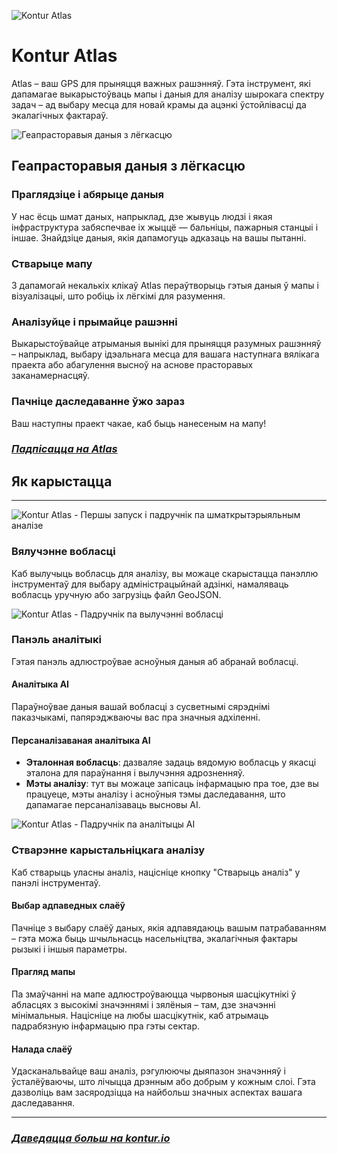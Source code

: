 ![Kontur Atlas](about-atlas-cover-with-logo.png)

# Kontur Atlas

Atlas – ваш GPS для прыняцця важных рашэнняў. Гэта інструмент, які дапамагае выкарыстоўваць мапы і даныя для аналізу шырокага спектру задач – ад выбару месца для новай крамы да ацэнкі ўстойлівасці да экалагічных фактараў.

![Геапрасторавыя даныя з лёгкасцю](about-atlas-data-flow.png)

## Геапрасторавыя даныя з лёгкасцю

### Праглядзіце і абярыце даныя

У нас ёсць шмат даных, напрыклад, дзе жывуць людзі і якая інфраструктура забяспечвае іх жыццё — бальніцы, пажарныя станцыі і іншае. Знайдзіце даныя, якія дапамогуць адказаць на вашы пытанні.

### Стварыце мапу

З дапамогай некалькіх клікаў Atlas пераўтворыць гэтыя даныя ў мапы і візуалізацыі, што робіць іх лёгкімі для разумення.

### Аналізуйце і прымайце рашэнні

Выкарыстоўвайце атрыманыя вынікі для прыняцця разумных рашэнняў – напрыклад, выбару ідэальнага месца для вашага наступнага вялікага праекта або абагулення высноў на аснове прасторавых заканамернасцяў.

### Пачніце даследаванне ўжо зараз

Ваш наступны праект чакае, каб быць нанесеным на мапу!

### **_[Падпісацца на Atlas](/pricing)_**

## Як карыстацца

---

![Kontur Atlas - Першы запуск і падручнік па шматкрытэрыяльным аналізе](https://www.youtube.com/watch?v=g7WMD10DMPs::800,470,true)

### Вялучэнне вобласці

Каб вылучыць вобласць для аналізу, вы можаце скарыстацца панэллю інструментаў для выбару адміністрацыйнай адзінкі, намаляваць вобласць уручную або загрузіць файл GeoJSON.

![Kontur Atlas - Падручнік па вылучэнні вобласці](https://www.youtube.com/watch?v=aCXaAYEW0oM::800,470,true)

### Панэль аналітыкі

Гэтая панэль адлюстроўвае асноўныя даныя аб абранай вобласці.

#### Аналітыка AI

Параўноўвае даныя вашай вобласці з сусветнымі сярэднімі паказчыкамі, папярэджваючы вас пра значныя адхіленні.

#### Персаналізаваная аналітыка AI

- **Эталонная вобласць**: дазваляе задаць вядомую вобласць у якасці эталона для параўнання і вылучэння адрозненняў.
- **Мэты аналізу**: тут вы можаце запісаць інфармацыю пра тое, дзе вы працуеце, мэты аналізу і асноўныя тэмы даследавання, што дапамагае персаналізаваць высновы AI.

![Kontur Atlas - Падручнік па аналітыцы AI](https://www.youtube.com/watch?v=Md5Mex-POBo::800,470,true)

### Стварэнне карыстальніцкага аналізу

Каб стварыць уласны аналіз, націсніце кнопку "Стварыць аналіз" у панэлі інструментаў.

#### Выбар адпаведных слаёў

Пачніце з выбару слаёў даных, якія адпавядаюць вашым патрабаванням – гэта можа быць шчыльнасць насельніцтва, экалагічныя фактары рызыкі і іншыя параметры.

#### Прагляд мапы

Па змаўчанні на мапе адлюстроўваюцца чырвоныя шасцікутнікі ў абласцях з высокімі значэннямі і зялёныя – там, дзе значэнні мінімальныя. Націсніце на любы шасцікутнік, каб атрымаць падрабязную інфармацыю пра гэты сектар.

#### Налада слаёў

Удасканальвайце ваш аналіз, рэгулюючы дыяпазон значэнняў і ўсталёўваючы, што лічыцца дрэнным або добрым у кожным слоі. Гэта дазволіць вам засяродзіцца на найбольш значных аспектах вашага даследавання.

---

### **_[Даведацца больш на kontur.io](https://www.kontur.io/atlas)_**